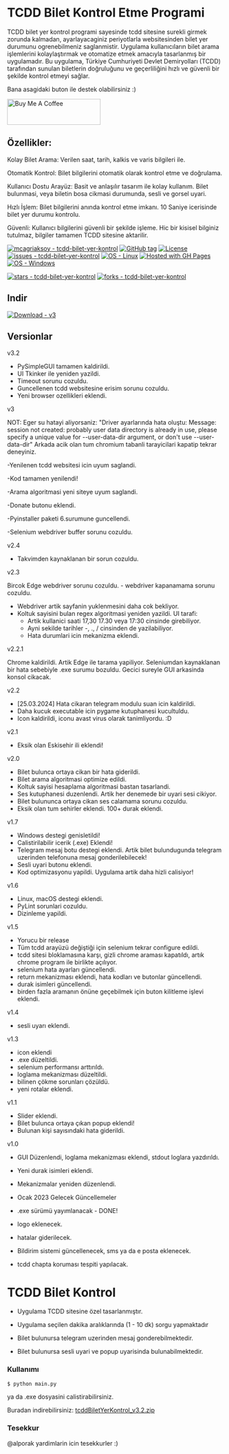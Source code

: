 # TCDD Bilet Kontrol Etme Programi
TCDD bilet yer kontrol programi sayesinde tcdd sitesine surekli girmek zorunda kalmadan, ayarlayacaginiz periyotlarla websitesinden bilet yer durumunu ogrenebilmeniz saglanmistir. Uygulama kullanıcıların bilet arama işlemlerini kolaylaştırmak ve otomatize etmek amacıyla tasarlanmış bir uygulamadır. Bu uygulama, Türkiye Cumhuriyeti Devlet Demiryolları (TCDD) tarafından sunulan biletlerin doğruluğunu ve geçerliliğini hızlı ve güvenli bir şekilde kontrol etmeyi sağlar.

Bana asagidaki buton ile destek olabilirsiniz :)

<a href="https://www.buymeacoffee.com/mcagriaksoy" target="_blank"><img src="https://cdn.buymeacoffee.com/buttons/v2/default-green.png" alt="Buy Me A Coffee" style="height: 60px !important;width: 217px !important;" ></a>
## Özellikler:

Kolay Bilet Arama: Verilen saat, tarih, kalkis ve varis bilgileri ile.

Otomatik Kontrol: Bilet bilgilerini otomatik olarak kontrol etme ve doğrulama.

Kullanıcı Dostu Arayüz: Basit ve anlaşılır tasarım ile kolay kullanım. Bilet bulunmasi, veya biletin bosa cikmasi durumunda, sesli ve gorsel uyari.

Hızlı İşlem: Bilet bilgilerini anında kontrol etme imkanı. 10 Saniye icerisinde bilet yer durumu kontrolu.

Güvenli: Kullanıcı bilgilerini güvenli bir şekilde işleme. Hic bir kisisel bilginiz tutulmaz, bilgiler tamamen TCDD sitesine aktarilir.


<a href="https://github.com/mcagriaksoy/tcdd-bilet-yer-kontrol" title="Go to GitHub repo"><img src="https://img.shields.io/static/v1?label=mcagriaksoy&message=tcdd-bilet-yer-kontrol&color=blue&logo=github" alt="mcagriaksoy - tcdd-bilet-yer-kontrol"></a>
<a href="https://github.com/mcagriaksoy/tcdd-bilet-yer-kontrol/releases/"><img src="https://img.shields.io/github/tag/mcagriaksoy/tcdd-bilet-yer-kontrol?include_prereleases=&sort=semver&color=blue" alt="GitHub tag"></a>
<a href="#license"><img src="https://img.shields.io/badge/License-MIT-blue" alt="License"></a>
<a href="https://github.com/mcagriaksoy/tcdd-bilet-yer-kontrol/issues"><img src="https://img.shields.io/github/issues/mcagriaksoy/tcdd-bilet-yer-kontrol" alt="issues - tcdd-bilet-yer-kontrol"></a>
[![OS - Linux](https://img.shields.io/badge/OS-Linux-blue?logo=linux&logoColor=white)](https://www.linux.org/ "Go to Linux homepage")
[![Hosted with GH Pages](https://img.shields.io/badge/Hosted_with-GitHub_Pages-blue?logo=github&logoColor=white)](https://pages.github.com/ "Go to GitHub Pages homepage")
[![OS - Windows](https://img.shields.io/badge/OS-Windows-blue?logo=windows&logoColor=white)](https://www.microsoft.com/ "Go to Microsoft homepage")

<a href="https://github.com/mcagriaksoy/tcdd-bilet-yer-kontrol"><img src="https://img.shields.io/github/stars/mcagriaksoy/tcdd-bilet-yer-kontrol?style=social" alt="stars - tcdd-bilet-yer-kontrol"></a>
<a href="https://github.com/mcagriaksoy/tcdd-bilet-yer-kontrol"><img src="https://img.shields.io/github/forks/mcagriaksoy/tcdd-bilet-yer-kontrol?style=social" alt="forks - tcdd-bilet-yer-kontrol"></a>

## Indir

[![Download - v3](https://img.shields.io/static/v1?label=Download&message=v3&color=2ea44f)](https://github.com/mcagriaksoy/tcdd-bilet-yer-kontrol/releases/download/v3/TCDD.Bilet.Bulma.Botu.v3.zip)


## Versionlar
v3.2
- PySimpleGUI tamamen kaldirildi.
- UI Tkinker ile yeniden yazildi.
- Timeout sorunu cozuldu.
- Guncellenen tcdd websitesine erisim sorunu cozuldu.
- Yeni browser ozellikleri eklendi.

v3

NOT: Eger su hatayi aliyorsaniz: "Driver ayarlarında hata oluştu: Message: session not created: probably user data directory is already in use, please specify a unique value for --user-data-dir argument, or don't use --user-data-dir" Arkada acik olan tum chromium tabanli tarayicilari kapatip tekrar deneyiniz.

-Yenilenen tcdd websitesi icin uyum saglandi.

-Kod tamamen yenilendi!

-Arama algoritmasi yeni siteye uyum saglandi.

-Donate butonu eklendi.

-Pyinstaller paketi 6.surumune guncellendi.

-Selenium webdriver buffer sorunu cozuldu.

v2.4

- Takvimden kaynaklanan bir sorun cozuldu.

v2.3

Bircok Edge webdriver sorunu cozuldu.
    - webdriver kapanamama sorunu cozuldu.
- Webdriver artik sayfanin yuklenmesini daha cok bekliyor.
- Koltuk sayisini bulan regex algoritmasi yeniden yazildi.
 UI tarafi:
    - Artik kullanici saati 17,30 17.30 veya 17:30 cinsinde girebiliyor.
    - Ayni sekilde tarihler -, ., / cinsinden de yazilabiliyor.
    - Hata durumlari icin mekanizma eklendi.

v2.2.1

Chrome kaldirildi. Artik Edge ile tarama yapiliyor.
Seleniumdan kaynaklanan bir hata sebebiyle .exe surumu bozuldu. Gecici sureyle GUI arkasinda konsol cikacak.

v2.2
- [25.03.2024] Hata cikaran telegram modulu suan icin kaldirildi.
- Daha kucuk executable icin pygame kutuphanesi kucultuldu.
- Icon kaldirildi, iconu avast virus olarak tanimliyordu. :D

v2.1
- Eksik olan Eskisehir ili eklendi!

v2.0

- Bilet bulunca ortaya cikan bir hata giderildi.
- Bilet arama algoritmasi optimize edildi.
- Koltuk sayisi hesaplama algoritmasi bastan tasarlandi.
- Ses kutuphanesi duzenlendi. Artik her denemede bir uyari sesi cikiyor.
- Bilet bulununca ortaya cikan ses calamama sorunu cozuldu.
- Eksik olan tum sehirler eklendi. 100+ durak eklendi.

v1.7

- Windows destegi genisletildi!
- Calistirilabilir icerik (.exe) Eklendi!
- Telegram mesaj botu destegi eklendi. Artik bilet bulundugunda telegram uzerinden telefonuna mesaj gonderilebilecek!
- Sesli uyari butonu eklendi.
- Kod optimizasyonu yapildi. Uygulama artik daha hizli calisiyor!

v1.6

- Linux, macOS destegi eklendi.
- PyLint sorunlari cozuldu.
- Dizinleme yapildi.

v1.5

- Yorucu bir release
- Tüm tcdd arayüzü değiştiği için selenium tekrar configure edildi.
- tcdd sitesi bloklamasına karşı, gizli chrome araması kapatıldı, artık chrome program ile birlikte açılıyor.
- selenium hata ayarları güncellendi.
- return mekanizması eklendi, hata kodları ve butonlar güncellendi.
- durak isimleri güncellendi.
- birden fazla aramanın önüne geçebilmek için buton kilitleme işlevi eklendi.

v1.4

- sesli uyarı eklendi.

v1.3

- icon eklendi
- .exe düzeltildi.
- selenium performansı arttırıldı.
- loglama mekanizması düzeltildi.
- bilinen çökme sorunları çözüldü.
- yeni rotalar eklendi.


v1.1

- Slider eklendi.
- Bilet bulunca ortaya çıkan popup eklendi!
- Bulunan kişi sayısındaki hata giderildi.

v1.0

- GUI Düzenlendi, loglama mekanizması eklendi, stdout loglara yazdırıldı.
- Yeni durak isimleri eklendi.
- Mekanizmalar yeniden düzenlendi.

- Ocak 2023 Gelecek Güncellemeler
- .exe sürümü yayımlanacak - DONE!
- logo eklenecek.
- hatalar giderilecek.
- Bildirim sistemi güncellenecek, sms ya da e posta eklenecek.
- tcdd chapta koruması tespiti yapılacak.

# TCDD Bilet Kontrol

- Uygulama TCDD sitesine özel tasarlanmıştır.

- Uygulama seçilen dakika aralıklarında (1 - 10 dk) sorgu yapmaktadır

- Bilet bulunursa telegram uzerinden mesaj gonderebilmektedir.

- Bilet bulunursa sesli uyari ve popup uyarisinda bulunabilmektedir.

### Kullanımı

```sh
$ python main.py
```

ya da .exe dosyasini calistirabilirsiniz.

Buradan indirebilirsiniz: [tcddBiletYerKontrol_v3.2.zip](https://github.com/mcagriaksoy/tcdd-bilet-yer-kontrol/releases/download/v3.2/TCDD.Bilet.Bulma.Botu.v3.2.zip)

### Tesekkur

@alporak yardimlarin icin tesekkurler :)
